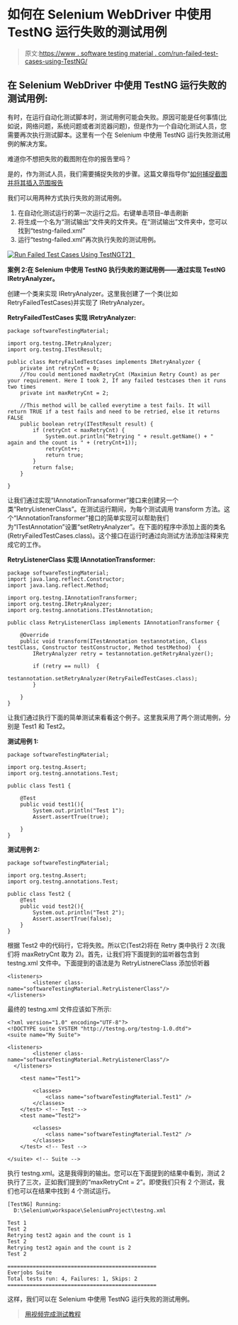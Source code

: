 # 如何在 Selenium WebDriver 中使用 TestNG 运行失败的测试用例

> 原文:[https://www . software testing material . com/run-failed-test-cases-using-TestNG/](https://www.softwaretestingmaterial.com/run-failed-test-cases-using-testng/)

## 在 Selenium WebDriver 中使用 TestNG 运行失败的测试用例:

有时，在运行自动化测试脚本时，测试用例可能会失败。原因可能是任何事情(比如说，网络问题，系统问题或者浏览器问题)，但是作为一个自动化测试人员，您需要再次执行测试脚本。这里有一个在 Selenium 中使用 TestNG 运行失败测试用例的解决方案。

难道你不想把失败的截图附在你的报告里吗？

是的，作为测试人员，我们需要捕捉失败的步骤。这篇文章指导你"[如何捕捉截图并将其插入范围报告](https://www.softwaretestingmaterial.com/screenshots-extent-reports/)

我们可以用两种方式执行失败的测试用例。

1.  在自动化测试运行的第一次运行之后。右键单击项目–单击刷新
2.  将生成一个名为“测试输出”文件夹的文件夹。在“测试输出”文件夹中，您可以找到“testng-failed.xml”
3.  运行“testng-failed.xml”再次执行失败的测试用例。

[![Run Failed Test Cases Using TestNG](../Images/b2861e84633cf4416e015a6b78719ed6.png "Run Failed Test Cases Using TestNG")T2】](https://www.softwaretestingmaterial.com/wp-content/uploads/2017/02/run-failed-test-cases-using-testng.png)

**案例 2:在 Selenium 中使用 TestNG 执行失败的测试用例——通过实现 TestNG IRetryAnalyzer。**

创建一个类来实现 IRetryAnalyzer。这里我创建了一个类(比如 RetryFailedTestCases)并实现了 IRetryAnalyzer。

**RetryFailedTestCases 实现 IRetryAnalyzer:**

```
package softwareTestingMaterial;

import org.testng.IRetryAnalyzer;
import org.testng.ITestResult;

public class RetryFailedTestCases implements IRetryAnalyzer {
    private int retryCnt = 0;
    //You could mentioned maxRetryCnt (Maximiun Retry Count) as per your requirement. Here I took 2, If any failed testcases then it runs two times
    private int maxRetryCnt = 2;

    //This method will be called everytime a test fails. It will return TRUE if a test fails and need to be retried, else it returns FALSE
    public boolean retry(ITestResult result) {
        if (retryCnt < maxRetryCnt) {
            System.out.println("Retrying " + result.getName() + " again and the count is " + (retryCnt+1));
            retryCnt++;
            return true;
        }
        return false;
    }

}
```

让我们通过实现“IAnnotationTransaformer”接口来创建另一个类“RetryListenerClass”。在测试运行期间，为每个测试调用 transform 方法。这个“IAnnotationTransformer”接口的简单实现可以帮助我们为“ITestAnnotation”设置“setRetryAnalyzer”。在下面的程序中添加上面的类名(RetryFailedTestCases.class)。这个接口在运行时通过向测试方法添加注释来完成它的工作。

**RetryListenerClass 实现 IAnnotationTransformer:**

```
package softwareTestingMaterial;
import java.lang.reflect.Constructor;
import java.lang.reflect.Method;

import org.testng.IAnnotationTransformer;
import org.testng.IRetryAnalyzer;
import org.testng.annotations.ITestAnnotation;

public class RetryListenerClass implements IAnnotationTransformer {

	@Override
	public void transform(ITestAnnotation testannotation, Class testClass, Constructor testConstructor, Method testMethod)	{
		IRetryAnalyzer retry = testannotation.getRetryAnalyzer();

		if (retry == null)	{
			testannotation.setRetryAnalyzer(RetryFailedTestCases.class);
		}

	}
}
```

让我们通过执行下面的简单测试来看看这个例子。这里我采用了两个测试用例，分别是 Test1 和 Test2。

**测试用例 1:**

```
package softwareTestingMaterial;

import org.testng.Assert;
import org.testng.annotations.Test;

public class Test1 {

	@Test
	public void test1(){
		System.out.println("Test 1");
		Assert.assertTrue(true);

	}
}
```

**测试用例 2:**

```
package softwareTestingMaterial;

import org.testng.Assert;
import org.testng.annotations.Test;

public class Test2 {
	@Test
	public void test2(){
		System.out.println("Test 2");
		Assert.assertTrue(false);
	}
}
```

根据 Test2 中的代码行，它将失败。所以它(Test2)将在 Retry 类中执行 2 次(我们将 maxRetryCnt 取为 2)。首先，让我们将下面提到的监听器包含到 testng.xml 文件中。下面提到的语法是为 RetryListnereClass 添加侦听器

```
<listeners>
        <listener class-name="softwareTestingMaterial.RetryListenerClass"/>
</listeners>
```

最终的 testng.xml 文件应该如下所示:

```
<?xml version="1.0" encoding="UTF-8"?>
<!DOCTYPE suite SYSTEM "http://testng.org/testng-1.0.dtd">
<suite name="My Suite">

<listeners>
        <listener class-name="softwareTestingMaterial.RetryListenerClass"/>
  </listeners>

	<test name="Test1">

		<classes>
			<class name="softwareTestingMaterial.Test1" />
		</classes>
	</test> <!-- Test -->
	<test name="Test2">

		<classes>
			<class name="softwareTestingMaterial.Test2" />
		</classes>
	</test> <!-- Test -->

</suite> <!-- Suite -->
```

执行 testng.xml。这是我得到的输出。您可以在下面提到的结果中看到，测试 2 执行了三次，正如我们提到的“maxRetryCnt = 2”。即使我们只有 2 个测试，我们也可以在结果中找到 4 个测试运行。

```
[TestNG] Running:
  D:\Selenium\workspace\SeleniumProject\testng.xml

Test 1
Test 2
Retrying test2 again and the count is 1
Test 2
Retrying test2 again and the count is 2
Test 2

===============================================
Everjobs Suite
Total tests run: 4, Failures: 1, Skips: 2
===============================================
```

这样，我们可以在 Selenium 中使用 TestNG 运行失败的测试用例。

> [用视频完成测试教程](https://www.softwaretestingmaterial.com/testng-tutorial/)